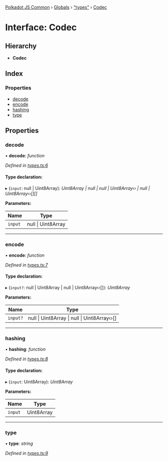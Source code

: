 [Polkadot JS Common](../README.md) › [Globals](../globals.md) › ["types"](../modules/_types_.md) › [Codec](_types_.codec.md)

# Interface: Codec

## Hierarchy

* **Codec**

## Index

### Properties

* [decode](_types_.codec.md#decode)
* [encode](_types_.codec.md#encode)
* [hashing](_types_.codec.md#hashing)
* [type](_types_.codec.md#type)

## Properties

###  decode

• **decode**: *function*

*Defined in [types.ts:6](https://github.com/polkadot-js/common/blob/c988d5011/packages/trie-codec/src/types.ts#L6)*

#### Type declaration:

▸ (`input`: null | Uint8Array): *Uint8Array | null | null | Uint8Array‹› | null | Uint8Array‹›[][]*

**Parameters:**

Name | Type |
------ | ------ |
`input` | null &#124; Uint8Array |

___

###  encode

• **encode**: *function*

*Defined in [types.ts:7](https://github.com/polkadot-js/common/blob/c988d5011/packages/trie-codec/src/types.ts#L7)*

#### Type declaration:

▸ (`input?`: null | Uint8Array | null | Uint8Array‹›[]): *Uint8Array*

**Parameters:**

Name | Type |
------ | ------ |
`input?` | null &#124; Uint8Array &#124; null &#124; Uint8Array‹›[] |

___

###  hashing

• **hashing**: *function*

*Defined in [types.ts:8](https://github.com/polkadot-js/common/blob/c988d5011/packages/trie-codec/src/types.ts#L8)*

#### Type declaration:

▸ (`input`: Uint8Array): *Uint8Array*

**Parameters:**

Name | Type |
------ | ------ |
`input` | Uint8Array |

___

###  type

• **type**: *string*

*Defined in [types.ts:9](https://github.com/polkadot-js/common/blob/c988d5011/packages/trie-codec/src/types.ts#L9)*
